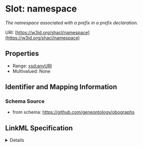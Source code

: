 # Slot: namespace
_The namespace associated with a prefix in a prefix declaration._


URI: [https://w3id.org/shacl/namespace](https://w3id.org/shacl/namespace)



<!-- no inheritance hierarchy -->




## Properties

* Range: [xsd:anyURI](http://www.w3.org/2001/XMLSchema#anyURI)
* Multivalued: None







## Identifier and Mapping Information







### Schema Source


* from schema: https://github.com/geneontology/obographs




## LinkML Specification

<details>
```yaml
name: namespace
description: The namespace associated with a prefix in a prefix declaration.
from_schema: https://github.com/geneontology/obographs
rank: 1000
slot_uri: sh:namespace
alias: namespace
domain_of:
- PrefixDeclaration
range: uri

```
</details>